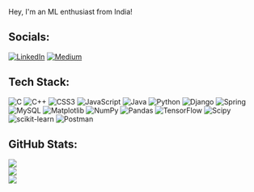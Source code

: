 
Hey, I'm an ML enthusiast from India!


## Socials:
[![LinkedIn](https://img.shields.io/badge/LinkedIn-%230077B5.svg?logo=linkedin&logoColor=white)](https://linkedin.com/in/vrund-dobariya-303555254) [![Medium](https://img.shields.io/badge/Medium-12100E?logo=medium&logoColor=white)](https://medium.com/@@vrund3626) 

##  Tech Stack:
![C](https://img.shields.io/badge/c-%2300599C.svg?style=flat&logo=c&logoColor=white) ![C++](https://img.shields.io/badge/c++-%2300599C.svg?style=flat&logo=c%2B%2B&logoColor=white) ![CSS3](https://img.shields.io/badge/css3-%231572B6.svg?style=flat&logo=css3&logoColor=white) ![JavaScript](https://img.shields.io/badge/javascript-%23323330.svg?style=flat&logo=javascript&logoColor=%23F7DF1E) ![Java](https://img.shields.io/badge/java-%23ED8B00.svg?style=flat&logo=openjdk&logoColor=white) ![Python](https://img.shields.io/badge/python-3670A0?style=flat&logo=python&logoColor=ffdd54) ![Django](https://img.shields.io/badge/django-%23092E20.svg?style=flat&logo=django&logoColor=white) ![Spring](https://img.shields.io/badge/spring-%236DB33F.svg?style=flat&logo=spring&logoColor=white) ![MySQL](https://img.shields.io/badge/mysql-%2300000f.svg?style=flat&logo=mysql&logoColor=white) ![Matplotlib](https://img.shields.io/badge/Matplotlib-%23ffffff.svg?style=flat&logo=Matplotlib&logoColor=black) ![NumPy](https://img.shields.io/badge/numpy-%23013243.svg?style=flat&logo=numpy&logoColor=white) ![Pandas](https://img.shields.io/badge/pandas-%23150458.svg?style=flat&logo=pandas&logoColor=white) ![TensorFlow](https://img.shields.io/badge/TensorFlow-%23FF6F00.svg?style=flat&logo=TensorFlow&logoColor=white) ![Scipy](https://img.shields.io/badge/SciPy-%230C55A5.svg?style=flat&logo=scipy&logoColor=%white) ![scikit-learn](https://img.shields.io/badge/scikit--learn-%23F7931E.svg?style=flat&logo=scikit-learn&logoColor=white) ![Postman](https://img.shields.io/badge/Postman-FF6C37?style=flat&logo=postman&logoColor=white)
##  GitHub Stats:
![](https://github-readme-stats.vercel.app/api?username=vgd3626&theme=dark&hide_border=false&include_all_commits=false&count_private=false)<br/>
![](https://github-readme-streak-stats.herokuapp.com/?user=vgd3626&theme=dark&hide_border=false)<br/>
![](https://github-readme-stats.vercel.app/api/top-langs/?username=vgd3626&theme=dark&hide_border=false&include_all_commits=false&count_private=false&layout=compact)

